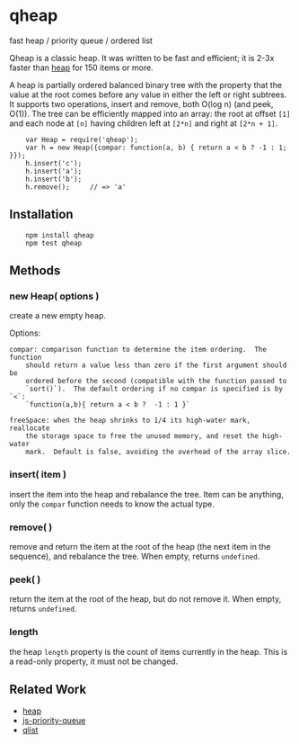 qheap
=====

fast heap / priority queue / ordered list

Qheap is a classic heap.  It was written to be fast and efficient; it is 2-3x
faster than [heap](https://www.npmjs.com/package/heap) for 150 items or more.

A heap is partially ordered balanced binary tree with the property that the
value at the root comes before any value in either the left or right subtrees.
It supports two operations, insert and remove, both O(log n) (and peek, O(1)).
The tree can be efficiently mapped into an array: the root at offset `[1]` and
each node at `[n]` having children left at `[2*n]` and right at `[2*n + 1]`.

        var Heap = require('qheap');
        var h = new Heap({compar: function(a, b) { return a < b ? -1 : 1; }});
        h.insert('c');
        h.insert('a');
        h.insert('b');
        h.remove();     // => 'a'


Installation
------------

        npm install qheap
        npm test qheap


Methods
-------

### new Heap( options )

create a new empty heap.

Options:

    compar: comparison function to determine the item ordering.  The function
        should return a value less than zero if the first argument should be
        ordered before the second (compatible with the function passed to
        `sort()`).  The default ordering if no compar is specified is by `<`:
        `function(a,b){ return a < b ?  -1 : 1 }`

    freeSpace: when the heap shrinks to 1/4 its high-water mark, reallocate
        the storage space to free the unused memory, and reset the high-water
        mark.  Default is false, avoiding the overhead of the array slice.

### insert( item )

insert the item into the heap and rebalance the tree.  Item can be anything,
only the `compar` function needs to know the actual type.

### remove( )

remove and return the item at the root of the heap (the next item in the
sequence), and rebalance the tree.  When empty, returns `undefined`.

### peek( )

return the item at the root of the heap, but do not remove it.  When empty,
returns `undefined`.

### length

the heap `length` property is the count of items currently in the heap.  This
is a read-only property, it must not be changed.


Related Work
------------

- [heap](https://www.npmjs.com/package/heap)
- [js-priority-queue](https://www.npmjs.com/package/js-priority-queue)
- [qlist](https://www.npmjs.com/package/qlist)
